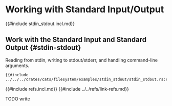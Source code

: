 # Working with Standard Input/Output

{{#include stdin_stdout.incl.md}}

## Work with the Standard Input and Standard Output {#stdin-stdout}

Reading from stdin, writing to stdout/stderr, and handling command-line arguments.

```rust,editable
{{#include ../../../crates/cats/filesystem/examples/stdin_stdout/stdin_stdout.rs:example}}
```

{{#include refs.incl.md}}
{{#include ../../refs/link-refs.md}}

<div class="hidden">
TODO write
</div>
